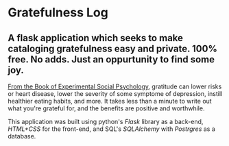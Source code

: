 # Gratefulness Log
A flask application which seeks to make cataloging gratefulness **easy and private.**
**100% free**. No adds. Just an oppurtunity to find some joy.
---
[From the Book of Experimental Social Psychology](https://www.sciencedirect.com/science/article/abs/pii/S0022103117308569), gratitude can lower risks or heart disease, lower the severity of some symptome of depression, instill healthier eating habits, and more. It takes less than a minute to write out what you're grateful for, and the benefits are positive and worthwhile.

This application was built using python's *Flask* library as a back-end, *HTML+CSS* for the front-end, and SQL's *SQLAlchemy* with *Postrgres* as a database.
